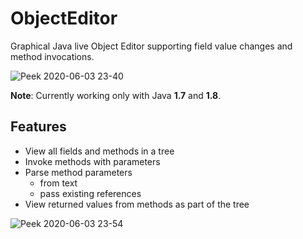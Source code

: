 # ObjectEditor

Graphical Java live Object Editor supporting field value changes and method invocations.

![Peek 2020-06-03 23-40](https://user-images.githubusercontent.com/6997990/83687102-fa1c0e00-a5f3-11ea-989d-e4f401044794.gif)

**Note**: Currently working only with Java **1.7** and **1.8**.

## Features

- View all fields and methods in a tree
- Invoke methods with parameters
- Parse method parameters 
   - from text 
   - pass existing references
- View returned values from methods as part of the tree

![Peek 2020-06-03 23-54](https://user-images.githubusercontent.com/6997990/83688275-ccd05f80-a5f5-11ea-894b-621d3b2f8997.gif)
